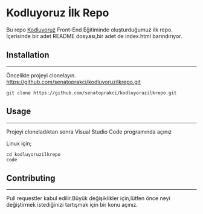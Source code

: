 # **Kodluyoruz İlk Repo**
 Bu repo [Kodluyoruz](https://kodluyoruz.org) Front-End Eğitiminde oluşturduğumuz ilk repo. İçerisinde bir adet README dosyası,bir adet de index.html barındırıyor.

 ## **Installation**

 *** 
 Öncelikle projeyi clonelayın. https://github.com/senatoprakci/kodluyoruzilkrepo.git
 ```
 git clone https://github.com/senatoprakci/kodluyoruzilkrepo.git
 ```

## **Usage**

***
Projeyi cloneladıktan sonra Visual Studio Code programında açınız

Linux için;
```
cd kodluyoruzilkrepo
code
```
## **Contributing**

***
Pull requestler kabul edilir.Büyük değişiklikler için,lütfen önce neyi değiştirmek istediğinizi tartışmak için bir konu açınız.
